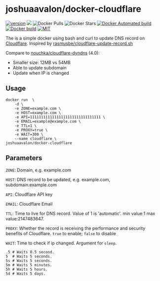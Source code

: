 # joshuaavalon/docker-cloudflare
[![version](https://images.microbadger.com/badges/version/joshuaavalon/docker-cloudflare.svg)](https://microbadger.com/images/joshuaavalon/docker-cloudflare) 
[![](https://images.microbadger.com/badges/image/joshuaavalon/docker-cloudflare.svg)](https://microbadger.com/images/joshuaavalon/docker-cloudflare) 
![Docker Pulls](https://img.shields.io/docker/pulls/joshuaavalon/docker-cloudflare.svg) 
![Docker Stars](https://img.shields.io/docker/stars/joshuaavalon/docker-cloudflare.svg?colorB=dfb317) 
[![Docker Automated build](https://img.shields.io/docker/automated/joshuaavalon/docker-cloudflare.svg)](https://hub.docker.com/r/joshuaavalon/docker-cloudflare/) 
[![Docker build](https://img.shields.io/docker/build/joshuaavalon/docker-cloudflare.svg)](https://hub.docker.com/r/joshuaavalon/docker-cloudflare/) 
[![MIT](https://img.shields.io/github/license/joshuaavalon/docker-cloudflare.svg)](https://github.com/joshuaavalon/docker-cloudflare/blob/master/LICENSE)

The is a simple docker using bash and curl to update DNS record on [Cloudflare](https://www.cloudflare.com). Inspired by [rasmusbe/cloudflare-update-record.sh](https://gist.github.com/rasmusbe/fc2e270095f1a3b41348/)

Compare to [nouchka/cloudflare-dyndns](https://hub.docker.com/r/nouchka/cloudflare-dyndns/) (4.0):
 * Smaller size: 12MB vs 54MB
 * Able to update subdomain
 * Update when IP is changed

## Usage
```
docker run  \
	-d \
	-e ZONE=example.com \
	-e HOST=example.com \
	-e API=11111111111111111111111111111111 \
	-e EMAIL=example@example.com \
	-e TTL=1 \
	-e PROXY=true \
	-e WAIT=300 \
	--name cloudflare \
joshuaavalon/docker-cloudflare
```

## Parameters
`ZONE`: Domain, e.g. example.com

`HOST`: DNS record to be updated, e.g. example.com, subdomain.example.com

`API`: Cloudflare API key

`EMAIL`: Cloudflare Email

`TTL`: Time to live for DNS record. Value of 1 is 'automatic'. min value:1 max value:2147483647.

`PROXY`: Whether the record is receiving the performance and security benefits of Cloudflare. `true` to enable; `false` to disable

`WAIT`: Time to check if ip changed. Argument for `sleep`.
```
.5 # Waits 0.5 second.
5  # Waits 5 seconds.
5s # Waits 5 seconds.
5m # Waits 5 minutes.
5h # Waits 5 hours.
5d # Waits 5 days.
```
